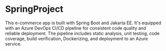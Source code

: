 # SpringProject
 This e-commerce app is built with Spring Boot and Jakarta EE. It's equipped with an Azure DevOps CI/CD pipeline for consistent code quality and reliable deployment. The pipeline includes static analysis, unit testing, code coverage, build verification, Dockerizing, and deployment to an Azure service.
